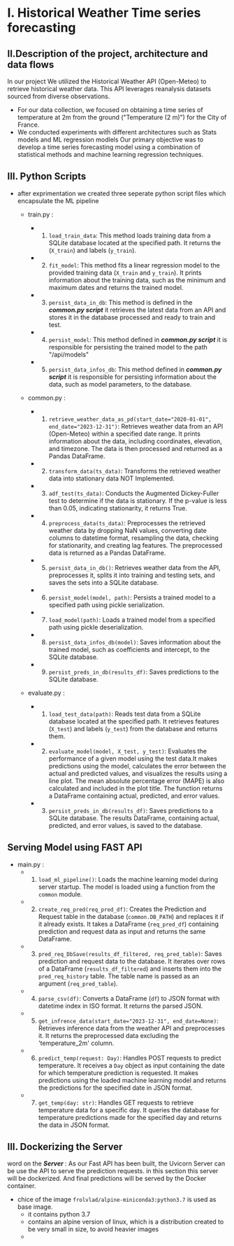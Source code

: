 # I. Historical Weather Time series forecasting

## II.Description of the project, architecture and data flows
In our project We utilized the Historical Weather API (Open-Meteo) to retrieve historical weather data. 
This API leverages reanalysis datasets sourced from diverse observations.
* For our data collection, we focused on obtaining a time series of temperature at 2m from the ground ("Temperature (2 m)")
for the City of France.
* We conducted experiments with different architectures such as Stats models and ML regression modlels Our primary objective was to develop a time series forecasting model using a combination of statistical methods and machine learning
regression techniques.

## III. Python Scripts
* after exprimentation we created three seperate python script files which encapsulate the ML pipeline 

  * train.py :
    * 1. `load_train_data`: This method loads training data from a SQLite database located at the specified path. 
          It returns the (`X_train`) and labels (`y_train`).
    * 2. `fit_model`: This method fits a linear regression model to the provided training data (`X_train` and `y_train`).
         It prints information about the training data, such as the minimum and maximum dates and returns the trained model.
    * 3. `persist_data_in_db`: This method is defined in the ***common.py script*** it retrieves the latest data from an API and stores it
          in the database processed and ready to train and test.
    * 4. `persist_model`: This method defined in ***common.py script*** it is responsible for persisting the trained model to the 
          path "/api/models"
    * 5. `persist_data_infos_db`: This method defined in ***common.py script*** it is responsible for persisting information 
          about the data, such as model parameters, to the database.

  * common.py :
    * 1. `retrieve_weather_data_as_pd(start_date="2020-01-01", end_date="2023-12-31")`: Retrieves weather data from an API (Open-Meteo) within 
            a specified date range. It prints information about the data, including coordinates, elevation, and timezone. 
            The data is then processed and returned as a Pandas DataFrame.
    * 2. `transform_data(ts_data)`: Transforms the retrieved weather data into stationary data NOT Implemented.
    * 3. `adf_test(ts_data)`: Conducts the Augmented Dickey-Fuller test to determine if the data is stationary. 
          If the p-value is less than 0.05, indicating stationarity, it returns True.
    * 4. `preprocess_data(ts_data)`: Preprocesses the retrieved weather data by dropping NaN values, converting date columns to datetime
         format, resampling the data, checking for stationarity, and creating lag features. 
         The preprocessed data is returned as a Pandas DataFrame.
    * 5. `persist_data_in_db()`: Retrieves weather data from the API, preprocesses it, splits it into training and testing sets, and saves 
          the sets into a SQLite database.
    * 6. `persist_model(model, path)`: Persists a trained model to a specified path using pickle serialization.
    * 7. `load_model(path)`: Loads a trained model from a specified path using pickle deserialization.
    * 8. `persist_data_infos_db(model)`: Saves information about the trained model, such as coefficients and intercept, to the SQLite database.
    * 9. `persist_preds_in_db(results_df)`: Saves predictions to the SQLite database.
      
  * evaluate.py :
    * 1. `load_test_data(path)`: Reads test data from a SQLite database located at the specified path. 
         It retrieves features (`X_test`) and labels (`y_test`) from the database and returns them.
    * 2. `evaluate_model(model, X_test, y_test)`: Evaluates the performance of a given model using the test data.It makes predictions using the model,
         calculates the error between the actual and predicted values, and visualizes the results using a line plot. The mean absolute percentage error (MAPE) is also calculated and included in the plot title. 
         The function returns a DataFrame containing actual, predicted, and error values.
    * 3. `persist_preds_in_db(results_df)`: Saves predictions to a SQLite database. The results DataFrame, containing actual, predicted, and error values, is saved to the database.

## Serving Model using FAST API
  * main.py : 
     * 1. `load_ml_pipeline()`: Loads the machine learning model during server startup. The model is loaded using a function from the `common` module.
   
     * 2. `create_req_pred(req_pred_df)`: Creates the Prediction and Request table in the database (`common.DB_PATH`) and replaces it if it already exists. It takes a DataFrame (`req_pred_df`) containing prediction and request data as input and returns the same DataFrame.
     
     * 3. `pred_req_DbSave(results_df_filtered, req_pred_table)`: Saves prediction and request data to the database. It iterates over rows of a DataFrame (`results_df_filtered`) and inserts them into the `pred_req_history` table. The table name is passed as an argument (`req_pred_table`).
     
     * 4. `parse_csv(df)`: Converts a DataFrame (`df`) to JSON format with datetime index in ISO format. It returns the parsed JSON.
     
     * 5. `get_infrence_data(start_date="2023-12-31", end_date=None)`: Retrieves inference data from the weather API and preprocesses it. It returns the preprocessed data excluding the 'temperature_2m' column.
     
     * 6. `predict_temp(request: Day)`: Handles POST requests to predict temperature. It receives a `Day` object as input containing the date for which temperature prediction is requested. It makes predictions using the loaded machine learning model and returns the predictions for the specified date in JSON format.
     
     * 7. `get_temp(day: str)`: Handles GET requests to retrieve temperature data for a specific day. It queries the database for temperature predictions made for the specified day and returns the data in JSON format.

## III. Dockerizing the Server
  word on the ***Server*** : 
  As our Fast API has been built, the Uvicorn Server can be use the API to serve the prediction requests. 
  in this section  this server will be dockerized. And final predictions will be served by the Docker container.
  * chice of the image `frolvlad/alpine-miniconda3:python3.7` is used as base image. 
    * it contains python 3.7 
    * contains an alpine version of linux, which is a distribution created to be very small in size, to avoid heavier images
    * 
